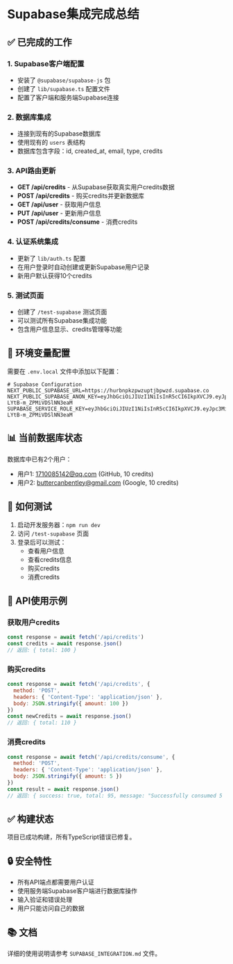 # Supabase集成完成总结

## ✅ 已完成的工作

### 1. Supabase客户端配置
- 安装了 `@supabase/supabase-js` 包
- 创建了 `lib/supabase.ts` 配置文件
- 配置了客户端和服务端Supabase连接

### 2. 数据库集成
- 连接到现有的Supabase数据库
- 使用现有的 `users` 表结构
- 数据库包含字段：id, created_at, email, type, credits

### 3. API路由更新
- **GET /api/credits** - 从Supabase获取真实用户credits数据
- **POST /api/credits** - 购买credits并更新数据库
- **GET /api/user** - 获取用户信息
- **PUT /api/user** - 更新用户信息
- **POST /api/credits/consume** - 消费credits

### 4. 认证系统集成
- 更新了 `lib/auth.ts` 配置
- 在用户登录时自动创建或更新Supabase用户记录
- 新用户默认获得10个credits

### 5. 测试页面
- 创建了 `/test-supabase` 测试页面
- 可以测试所有Supabase集成功能
- 包含用户信息显示、credits管理等功能

## 🔧 环境变量配置

需要在 `.env.local` 文件中添加以下配置：

```env
# Supabase Configuration
NEXT_PUBLIC_SUPABASE_URL=https://hurbnpkzpwzuptjbpwzd.supabase.co
NEXT_PUBLIC_SUPABASE_ANON_KEY=eyJhbGciOiJIUzI1NiIsInR5cCI6IkpXVCJ9.eyJpc3MiOiJzdXBhYmFzZSIsInJlZiI6Imh1cmJucGt6cHd6dXB0amJwd3pkIiwicm9sZSI6ImFub24iLCJpYXQiOjE3NTcxMzY0NTQsImV4cCI6MjA3MjcxMjQ1NH0.YmUYUQN6cF8eYL1_qQ2OT-LYtB-m_ZPMiVDSlNN3eaM
SUPABASE_SERVICE_ROLE_KEY=eyJhbGciOiJIUzI1NiIsInR5cCI6IkpXVCJ9.eyJpc3MiOiJzdXBhYmFzZSIsInJlZiI6Imh1cmJucGt6cHd6dXB0amJwd3pkIiwicm9sZSI6ImFub24iLCJpYXQiOjE3NTcxMzY0NTQsImV4cCI6MjA3MjcxMjQ1NH0.YmUYUQN6cF8eYL1_qQ2OT-LYtB-m_ZPMiVDSlNN3eaM
```

## 📊 当前数据库状态

数据库中已有2个用户：
- 用户1: 1710085142@qq.com (GitHub, 10 credits)
- 用户2: buttercanbentley@gmail.com (Google, 10 credits)

## 🚀 如何测试

1. 启动开发服务器：`npm run dev`
2. 访问 `/test-supabase` 页面
3. 登录后可以测试：
   - 查看用户信息
   - 查看credits信息
   - 购买credits
   - 消费credits

## 📝 API使用示例

### 获取用户credits
```javascript
const response = await fetch('/api/credits')
const credits = await response.json()
// 返回: { total: 100 }
```

### 购买credits
```javascript
const response = await fetch('/api/credits', {
  method: 'POST',
  headers: { 'Content-Type': 'application/json' },
  body: JSON.stringify({ amount: 100 })
})
const newCredits = await response.json()
// 返回: { total: 110 }
```

### 消费credits
```javascript
const response = await fetch('/api/credits/consume', {
  method: 'POST',
  headers: { 'Content-Type': 'application/json' },
  body: JSON.stringify({ amount: 5 })
})
const result = await response.json()
// 返回: { success: true, total: 95, message: "Successfully consumed 5 credits" }
```

## ✅ 构建状态

项目已成功构建，所有TypeScript错误已修复。

## 🔒 安全特性

- 所有API端点都需要用户认证
- 使用服务端Supabase客户端进行数据库操作
- 输入验证和错误处理
- 用户只能访问自己的数据

## 📚 文档

详细的使用说明请参考 `SUPABASE_INTEGRATION.md` 文件。
